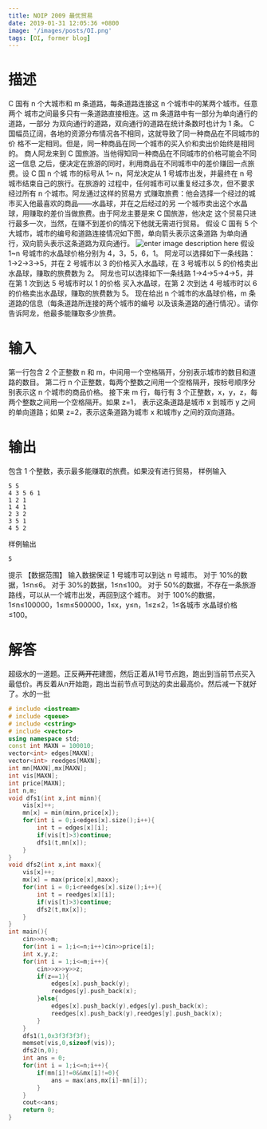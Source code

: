 ```yaml
---
title: NOIP 2009 最优贸易
date: 2019-01-31 12:05:36 +0800
image: '/images/posts/OI.png'
tags: [OI, former blog]
---
```


# 描述
C 国有 n 个大城市和 m 条道路，每条道路连接这 n 个城市中的某两个城市。任意两个
城市之间最多只有一条道路直接相连。这 m 条道路中有一部分为单向通行的道路，一部分
为双向通行的道路，双向通行的道路在统计条数时也计为 1 条。
C 国幅员辽阔，各地的资源分布情况各不相同，这就导致了同一种商品在不同城市的价
格不一定相同。但是，同一种商品在同一个城市的买入价和卖出价始终是相同的。
商人阿龙来到 C 国旅游。当他得知同一种商品在不同城市的价格可能会不同这一信息
之后，便决定在旅游的同时，利用商品在不同城市中的差价赚回一点旅费。设 C 国 n 个城
市的标号从 1~ n，阿龙决定从 1 号城市出发，并最终在 n 号城市结束自己的旅行。在旅游的
过程中，任何城市可以重复经过多次，但不要求经过所有 n 个城市。阿龙通过这样的贸易方
式赚取旅费：他会选择一个经过的城市买入他最喜欢的商品――水晶球，并在之后经过的另
一个城市卖出这个水晶球，用赚取的差价当做旅费。由于阿龙主要是来 C 国旅游，他决定
这个贸易只进行最多一次，当然，在赚不到差价的情况下他就无需进行贸易。
假设 C 国有 5 个大城市，城市的编号和道路连接情况如下图，单向箭头表示这条道路
为单向通行，双向箭头表示这条道路为双向通行。
![enter image description here](https://cdn.risingentropy.top/images/posts/c52745bab64412db6000524.png)
假设 1~n 号城市的水晶球价格分别为 4，3，5，6，1。
阿龙可以选择如下一条线路：1->2->3->5，并在 2 号城市以 3 的价格买入水晶球，在 3
号城市以 5 的价格卖出水晶球，赚取的旅费数为 2。
阿龙也可以选择如下一条线路 1->4->5->4->5，并在第 1 次到达 5 号城市时以 1 的价格
买入水晶球，在第 2 次到达 4 号城市时以 6 的价格卖出水晶球，赚取的旅费数为 5。
现在给出 n 个城市的水晶球价格，m 条道路的信息（每条道路所连接的两个城市的编号
以及该条道路的通行情况）。请你告诉阿龙，他最多能赚取多少旅费。
#  输入
第一行包含 2 个正整数 n 和 m，中间用一个空格隔开，分别表示城市的数目和道路的数目。
第二行 n 个正整数，每两个整数之间用一个空格隔开，按标号顺序分别表示这 n 个城市的商品价格。
接下来 m 行，每行有 3 个正整数，x，y，z，每两个整数之间用一个空格隔开。如果 z=1，
表示这条道路是城市 x 到城市 y 之间的单向道路；如果 z=2，表示这条道路为城市 x 和城市y 之间的双向道路。

#  输出
包含 1 个整数，表示最多能赚取的旅费。如果没有进行贸易，
样例输入
```
5 5 
4 3 5 6 1 
1 2 1 
1 4 1 
2 3 2 
3 5 1 
4 5 2
```
样例输出
```
5
```
提示
【数据范围】
输入数据保证 1 号城市可以到达 n 号城市。
对于 10%的数据，1≤n≤6。
对于 30%的数据，1≤n≤100。
对于 50%的数据，不存在一条旅游路线，可以从一个城市出发，再回到这个城市。
对于 100%的数据，1≤n≤100000，1≤m≤500000，1≤x，y≤n，1≤z≤2，1≤各城市
水晶球价格≤100。
# 解答
超级水的一道题。正反~~两开花~~建图，然后正着从1号节点跑，跑出到当前节点买入最低价。再反着从n开始跑，跑出当前节点可到达的卖出最高价。然后减一下就好了。水的一批
```cpp
# include <iostream>
# include <queue>
# include <cstring>
# include <vector>
using namespace std;
const int MAXN = 100010;
vector<int> edges[MAXN];
vector<int> reedges[MAXN];
int mn[MAXN],mx[MAXN];
int vis[MAXN];
int price[MAXN];
int n,m;
void dfs1(int x,int minn){
	vis[x]++;
	mn[x] = min(minn,price[x]);
	for(int i = 0;i<edges[x].size();i++){
		int t = edges[x][i];
		if(vis[t]>3)continue;
		dfs1(t,mn[x]);
	}
} 
void dfs2(int x,int maxx){
	vis[x]++;
	mx[x] = max(price[x],maxx);
	for(int i = 0;i<reedges[x].size();i++){
		int t = reedges[x][i];
		if(vis[t]>3)continue;
		dfs2(t,mx[x]);
	}
}
int main(){
	cin>>n>>m;
	for(int i = 1;i<=n;i++)cin>>price[i];
	int x,y,z;
	for(int i = 1;i<=m;i++){
		cin>>x>>y>>z;
		if(z==1){
			edges[x].push_back(y);
			reedges[y].push_back(x);
		}else{
			edges[x].push_back(y),edges[y].push_back(x);
			reedges[x].push_back(y),reedges[y].push_back(x);
		}
	}
	dfs1(1,0x3f3f3f3f);
	memset(vis,0,sizeof(vis));
	dfs2(n,0);
	int ans = 0;
	for(int i = 1;i<=n;i++){
		if(mn[i]!=0&&mx[i]!=0){
			ans = max(ans,mx[i]-mn[i]);
		}
	}
	cout<<ans;
	return 0;
}
```